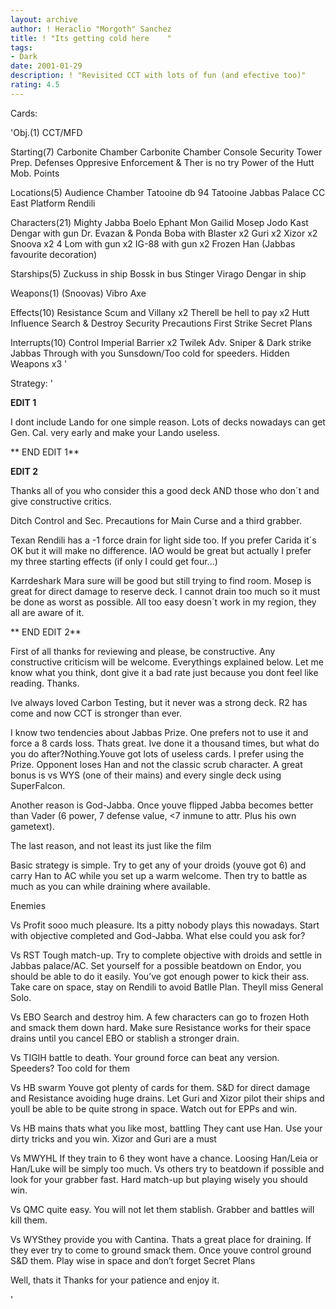 ```yaml
---
layout: archive
author: ! Heraclio "Morgoth" Sanchez
title: ! "Its getting cold here    "
tags:
- Dark
date: 2001-01-29
description: ! "Revisited CCT with lots of fun (and efective too)"
rating: 4.5
---
```

Cards: 

'Obj.(1)
CCT/MFD

Starting(7)
Carbonite Chamber
Carbonite Chamber Console
Security Tower
Prep. Defenses
Oppresive Enforcement & Ther is no try
Power of the Hutt
Mob. Points

Locations(5)
Audience Chamber
Tatooine db 94
Tatooine Jabbas Palace
CC East Platform
Rendili


Characters(21)
Mighty Jabba
Boelo
Ephant Mon
Gailid
Mosep
Jodo Kast
Dengar with gun
Dr. Evazan & Ponda
Boba with Blaster x2
Guri x2
Xizor x2
Snoova x2
4 Lom with gun x2
IG-88 with gun x2
Frozen Han (Jabbas favourite decoration)

Starships(5)
Zuckuss in ship
Bossk in bus
Stinger
Virago
Dengar in ship



Weapons(1)
(Snoovas) Vibro Axe


Effects(10)
Resistance
Scum and Villany x2
Therell be hell to pay x2
Hutt Influence
Search & Destroy
Security Precautions
First Strike
Secret Plans

Interrupts(10)
Control
Imperial Barrier x2
Twilek Adv.
Sniper & Dark strike
Jabbas Through with you
Sunsdown/Too cold for speeders.
Hidden Weapons x3
'

Strategy: '

**EDIT 1**


 I dont include Lando for one simple reason. Lots of decks nowadays can get Gen. Cal. very early and make your Lando useless.


** END EDIT 1**


**EDIT 2**


Thanks all of you who consider this a good deck AND those who don´t and give constructive critics.


Ditch Control and Sec. Precautions for Main Curse and a third grabber.


Texan Rendili has a -1 force drain for light side too. If you prefer Carida it´s OK but it will make no difference. IAO would be great but actually I prefer my three starting effects (if only I could get four...)


Karrdeshark Mara sure will be good but still trying to find room. Mosep is great for direct damage to reserve deck. I cannot drain too much so it must be done as worst as possible. All too easy doesn´t work in my region, they all are aware of it.


** END EDIT 2**


First of all thanks for reviewing and please, be constructive. Any constructive criticism will be welcome. Everythings explained below. Let me know what you think, dont give it a bad rate just because you dont feel like reading. Thanks.


Ive always loved Carbon Testing, but it never was a strong deck. R2 has come and now CCT is stronger than ever.


I know two tendencies about Jabbas Prize. One prefers not to use it and force a 8 cards loss. Thats great. Ive done it a thousand times, but what do you do after?Nothing.Youve got lots of useless cards. I prefer using the Prize. Opponent loses Han and not the classic scrub character. A great bonus is vs WYS (one of their mains) and every single deck using SuperFalcon.


Another reason is God-Jabba. Once youve flipped Jabba becomes better than Vader (6 power, 7 defense value,  <7 inmune to attr. Plus his own gametext).


The last reason, and not least its just like the film



Basic strategy is simple. Try to get any of your droids (youve got 6) and carry Han to AC while you set up a warm welcome. Then try to battle as much as you can while draining where available.


Enemies


Vs Profit sooo much pleasure. Its a pitty nobody plays this nowadays. Start with objective completed and God-Jabba. What else could you ask for?


Vs RST Tough match-up. Try to complete objective with droids and settle in Jabbas palace/AC. Set yourself for a possible beatdown on Endor, you should be able to do it easily. You’ve got enough power to kick their ass. Take care on space, stay on Rendili to avoid Batlle Plan. Theyll miss General Solo.


Vs EBO Search and destroy him. A few characters can go to frozen Hoth and smack them down hard. Make sure Resistance works for their space drains until you cancel EBO or stablish a stronger drain.


Vs TIGIH battle to death. Your ground force can beat any version. Speeders? Too cold for them


Vs HB swarm Youve got plenty of cards for them. S&D for direct damage and Resistance avoiding huge drains. Let Guri and Xizor pilot their ships and youll be able to be quite strong in space. Watch out for EPPs and win.


Vs HB mains thats what you like most, battling They cant use Han. Use your dirty tricks and you win. Xizor and Guri are a must


Vs MWYHL If they train to 6 they wont have a chance. Loosing Han/Leia or Han/Luke will be simply too much. Vs others try to beatdown if possible and look for your grabber fast. Hard match-up but playing wisely you should win.


Vs QMC quite easy. You will not let them stablish. Grabber and battles will kill them.


Vs WYSthey provide you with Cantina. Thats a great place for draining. If they ever try to come to ground smack them. Once youve control ground S&D them. Play wise in space and don’t forget Secret Plans


Well, thats it Thanks for your patience and enjoy it.

'